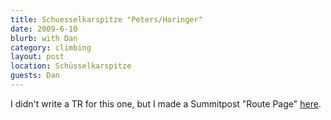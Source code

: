 ```yaml
---
title: Schuesselkarspitze "Peters/Haringer"
date: 2009-6-10
blurb: with Dan
category: climbing
layout: post
location: Schüsselkarspitze
guests: Dan
---
```


I didn't write a TR for this one, but I made a Summitpost
"Route Page" [here](https://www.summitpost.org/route/523558/Southeast-Face-Peters-Haringer-.html).

